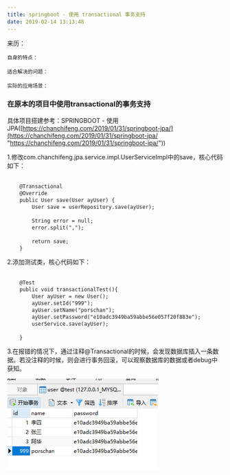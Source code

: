 ```yaml
---
title: springboot - 使用 transactional 事务支持
date: 2019-02-14 13:13:48
---
```

<div class="tip">
	来历：
				
	自身的特点：
		
	适合解决的问题：
		
	实际的应用场景：
		
</div>

### 在原本的项目中使用transactional的事务支持 ###

具体项目搭建参考：SPRINGBOOT - 使用JPA([https://chanchifeng.com/2019/01/31/springboot-jpa/](https://chanchifeng.com/2019/01/31/springboot-jpa/ "https://chanchifeng.com/2019/01/31/springboot-jpa/"))

1.修改com.chanchifeng.jpa.service.impl.UserServiceImpl中的save，核心代码如下：

```

	@Transactional
    @Override
    public User save(User ayUser) {
        User save = userRepository.save(ayUser);

        String error = null;
        error.split(",");

        return save;
    }

```

2.添加测试类，核心代码如下：

```

    @Test
    public void transactionalTest(){
        User ayUser = new User();
        ayUser.setId("999");
        ayUser.setName("porschan");
        ayUser.setPassword("e10adc3949ba59abbe56e057f20f883e");
        userService.save(ayUser);

    }

```

3.在报错的情况下，通过注释@Transactional的时候，会发现数据库插入一条数据。若没注释的时候，则会进行事务回滚，可以观察数据库的数据或者debug中获知。

![](springboot-transactional/1.png)